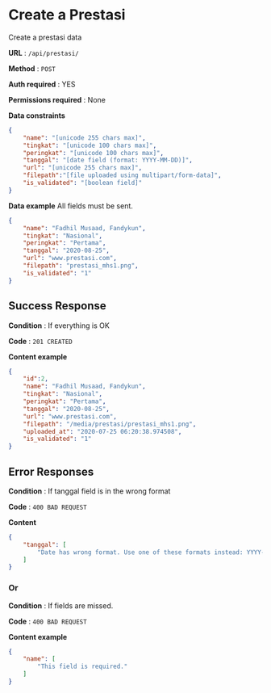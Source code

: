 # Create a Prestasi

Create a prestasi data

**URL** : `/api/prestasi/`

**Method** : `POST`

**Auth required** : YES

**Permissions required** : None

**Data constraints**

```json
{
    "name": "[unicode 255 chars max]",
    "tingkat": "[unicode 100 chars max]",
    "peringkat": "[unicode 100 chars max]",
    "tanggal": "[date field (format: YYYY-MM-DD)]",
    "url": "[unicode 255 chars max]",
    "filepath":"[file uploaded using multipart/form-data]",
    "is_validated": "[boolean field]"
}
```

**Data example** All fields must be sent.

```json
{
    "name": "Fadhil Musaad, Fandykun",
    "tingkat": "Nasional",
    "peringkat": "Pertama",
    "tanggal": "2020-08-25",
    "url": "www.prestasi.com",
    "filepath": "prestasi_mhs1.png",
    "is_validated": "1"
}
```

## Success Response

**Condition** : If everything is OK

**Code** : `201 CREATED`

**Content example**

```json
{
    "id":2,
    "name": "Fadhil Musaad, Fandykun",
    "tingkat": "Nasional",
    "peringkat": "Pertama",
    "tanggal": "2020-08-25",
    "url": "www.prestasi.com",
    "filepath": "/media/prestasi/prestasi_mhs1.png",
    "uploaded_at": "2020-07-25 06:20:38.974508",
    "is_validated": "1"
}
```

## Error Responses

**Condition** : If tanggal field is in the wrong format

**Code** : `400 BAD REQUEST`

**Content**
```json
{
    "tanggal": [
        "Date has wrong format. Use one of these formats instead: YYYY-MM-DD."
    ]
}
```

### Or

**Condition** : If fields are missed.

**Code** : `400 BAD REQUEST`

**Content example**
```json
{
    "name": [
        "This field is required."
    ]
}
```